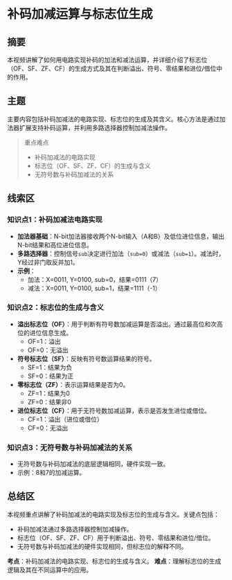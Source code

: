 # 补码加减运算与标志位生成

## 摘要

本视频讲解了如何用电路实现补码的加法和减法运算，并详细介绍了标志位（OF、SF、ZF、CF）的生成方式及其在判断溢出、符号、零结果和进位/借位中的作用。

## 主题

主要内容包括补码加减法的电路实现、标志位的生成及其含义。核心方法是通过加法器扩展支持补码运算，并利用多路选择器控制加减法操作。

> 重点难点
>
> - 补码加减法的电路实现
> - 标志位（OF、SF、ZF、CF）的生成与含义
> - 无符号数与补码加减法的关系

## 线索区

### 知识点1：补码加减法电路实现
- **加法器基础**：N-bit加法器接收两个N-bit输入（A和B）及低位进位信息，输出N-bit结果和高位进位信息。
- **多路选择器**：控制信号`sub`决定进行加法（`sub=0`）或减法（`sub=1`）。减法时，Y经过非门取反并加1。
- **示例**：
  - 加法：X=0011, Y=0100, sub=0，结果=0111（7）
  - 减法：X=0011, Y=0100, sub=1，结果=1111（-1）

### 知识点2：标志位的生成与含义
- **溢出标志位（OF）**：用于判断有符号数加减运算是否溢出。通过最高位和次高位的进位信息生成。
  - OF=1：溢出
  - OF=0：无溢出
- **符号标志位（SF）**：反映有符号数运算结果的符号。
  - SF=1：结果为负
  - SF=0：结果为正
- **零标志位（ZF）**：表示运算结果是否为0。
  - ZF=1：结果为0
  - ZF=0：结果非0
- **进位标志位（CF）**：用于无符号数加减运算，表示是否发生进位或借位。
  - CF=1：溢出（进位或借位）
  - CF=0：无溢出

### 知识点3：无符号数与补码加减法的关系
- 无符号数与补码加减法的底层逻辑相同，硬件实现一致。
- 示例：8和7的加减运算。

## 总结区

本视频重点讲解了补码加减法的电路实现及标志位的生成与含义。关键点包括：
- 补码加减法通过多路选择器控制加减操作。
- 标志位（OF、SF、ZF、CF）用于判断溢出、符号、零结果和进位/借位。
- 无符号数与补码加减法的硬件实现相同，但标志位的解释不同。

**考点**：补码加减法的电路实现、标志位的生成与含义。
**难点**：理解标志位的生成逻辑及其在不同运算中的应用。